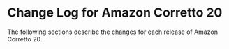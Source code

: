 # Change Log for Amazon Corretto 20

The following sections describe the changes for each release of Amazon Corretto 20.
